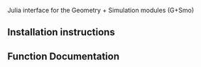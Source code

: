 Julia interface for the Geometry + Simulation modules (G+Smo)

## Installation instructions

## Function Documentation
```@docs
```

